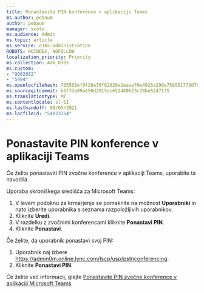 ```yaml
---
title: Ponastavite PIN konference v aplikaciji Teams
ms.author: pebaum
author: pebaum
manager: scotv
ms.audience: Admin
ms.topic: article
ms.service: o365-administration
ROBOTS: NOINDEX, NOFOLLOW
localization_priority: Priority
ms.collection: Adm_O365
ms.custom:
- "9002882"
- "5494"
ms.openlocfilehash: 785508ef9f20a36f62029e1eaaa70e4926a298e758951773d78ceef76ba80ae7
ms.sourcegitcommit: b5f7da89a650d2915dc652449623c78be6247175
ms.translationtype: MT
ms.contentlocale: sl-SI
ms.lasthandoff: 08/05/2021
ms.locfileid: "54023754"
---
```

# <a name="reset-conferencing-pin-in-teams"></a>Ponastavite PIN konference v aplikaciji Teams

Če želite ponastaviti PIN zvočne konference v aplikaciji Teams, uporabite ta navodila.  

Uporaba skrbniškega središča za Microsoft Teams:

1. V levem podoknu za krmarjenje se pomaknite na možnost **Uporabniki** in nato izberite uporabnika s seznama razpoložljivih uporabnikov.
2. Kliknite **Uredi**.
3. V razdelku z zvočnimi konferencami kliknite **Ponastavi PIN**.
4. Kliknite **Ponastavi**.

Če želite, da uporabnik ponastavi svoj PIN:
1. Uporabnik naj izbere https://admin0m.online.lync.com/lscp/usp/pstnconferencing.
2. Kliknite **Ponastavi PIN**.

Če želite več informacij, glejte [Ponastavite PIN zvočne konference v aplikaciji Microsoft Teams](https://docs.microsoft.com/microsoftteams/reset-the-audio-conferencing-pin-in-teams)

